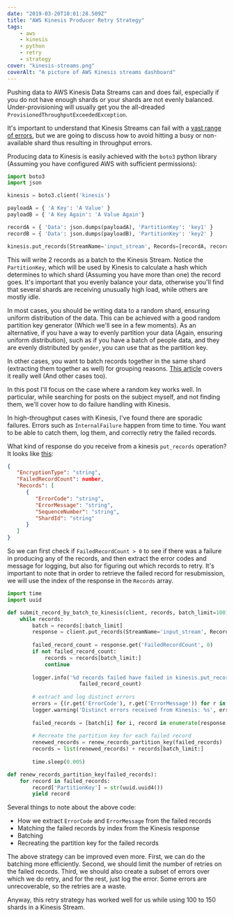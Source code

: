 ```yaml
---
date: "2019-03-20T10:01:28.509Z"
title: "AWS Kinesis Producer Retry Strategy"
tags:
    - aws
    - kinesis
    - python
    - retry
    - strategy
cover: "kinesis-streams.png"
coverAlt: "A picture of AWS Kinesis streams dashboard"
---
```


Pushing data to AWS Kinesis Data Streams can and does fail, especially if you do not
have enough shards or your shards are not evenly balanced. Under-provisioning will
usually get you the all-dreaded `ProvisionedThroughputExceededException`.

It's important to understand that Kinesis Streams can fail with a [vast range of errors](https://docs.aws.amazon.com/kinesis/latest/APIReference/CommonErrors.html),
but we are going to discuss how to avoid hitting a busy or non-available shard thus resulting in throughput errors.

Producing data to Kinesis is easily achieved with the `boto3` python library (Assuming you have configured AWS with sufficient permissions):

```python
import boto3
import json

kinesis = boto3.client('kinesis')

payloadA = { 'A Key': 'A Value' }
payloadB = { 'A Key Again': 'A Value Again'}

recordA = { 'Data': json.dumps(payloadA), 'PartitionKey': 'key1' }
recordB = { 'Data': json.dumps(payloadB), 'PartitionKey': 'key2' }

kinesis.put_records(StreamName='input_stream', Records=[recordA, recordB])
```

This will write 2 records as a batch to the Kinesis Stream. Notice the `PartitionKey`, which will be used by Kinesis to
calculate a hash which determines to which shard (Assuming you have more than one) the record goes. It's important that you
evenly balance your data, otherwise you'll find that several shards are receiving unusually high load, while others
are mostly idle.

In most cases, you should be writing data to a random shard, ensuring uniform distribution of the data. This can be achieved
with a good random partition key generator (Which we'll see in a few moments). As an alternative, if you have a way to evenly
partition your data (Again, ensuring uniform distribution), such as if you have a batch of people data, and they are evenly
distributed by `gender`, you can use that as the partition key.

In other cases, you want to batch records together in the same shard (extracting them together as well) for grouping reasons.
[This article](https://www.eyeviewdigital.com/tech/scaling-aws-kinesis-creating-a-streaming-superhighway/) covers it really well
(And other cases too).

In this post I'll focus on the case where a random key works well. In particular, while searching for posts on the subject myself, and not finding them,
we'll cover how to do failure handling with Kinesis.

In high-throughput cases with Kinesis, I've found there are sporadic failures. Errors such as `InternalFailure` happen from time to time.
You want to be able to catch them, log them, and correctly retry the failed records.

What kind of response do you receive from a kinesis `put_records` operation?
It looks like [this](https://docs.aws.amazon.com/kinesis/latest/APIReference/API_PutRecords.html):

```json
{
   "EncryptionType": "string",
   "FailedRecordCount": number,
   "Records": [ 
      { 
         "ErrorCode": "string",
         "ErrorMessage": "string",
         "SequenceNumber": "string",
         "ShardId": "string"
      }
   ]
}
```

So we can first check if `FailedRecordCount > 0` to see if there was a failure in producing any of the records, and then
extract the error codes and message for logging, but also for figuring out which records to retry. It's important to note
that in order to retrieve the failed record for resubmission, we will use the index of the response in the `Records` array.

```python
import time
import uuid

def submit_record_by_batch_to_kinesis(client, records, batch_limit=100):
    while records:
        batch = records[:batch_limit]
        response = client.put_records(StreamName='input_stream', Records=batch)
        
        failed_record_count = response.get('FailedRecordCount', 0)
        if not failed_record_count:
            records = records[batch_limit:]
            continue
        
        logger.info('%d records failed have failed in kinesis.put_records; will be retried',
                       failed_record_count)
        
        # extract and log distinct errors
        errors = {(r.get('ErrorCode'), r.get('ErrorMessage')) for r in response['Records'] if 'ErrorCode' in r}
        logger.warning('Distinct errors received from Kinesis: %s', errors)
        
        failed_records = [batch[i] for i, record in enumerate(response['Records']) if 'ErrorCode' in record]
        
        # Recreate the partition key for each failed record
        renewed_records = renew_records_partition_key(failed_records)
        records = list(renewed_records) + records[batch_limit:]
        
        time.sleep(0.005)

def renew_records_partition_key(failed_records):
    for record in failed_records:
        record['PartitionKey'] = str(uuid.uuid4())
        yield record
```

Several things to note about the above code:

- How we extract `ErrorCode` and `ErrorMessage` from the failed records
- Matching the failed records by index from the Kinesis response
- Batching
- Recreating the partition key for the failed records

The above strategy can be improved even more. First, we can do the batching more efficiently. Second, we should 
limit the number of retries on the failed records. Third, we should also create a subset of errors over which we do retry, 
and for the rest, just log the error. Some errors are unrecoverable, so the retries are a waste.

Anyway, this retry strategy has worked well for us while using 100 to 150 shards in a Kinesis Stream.

